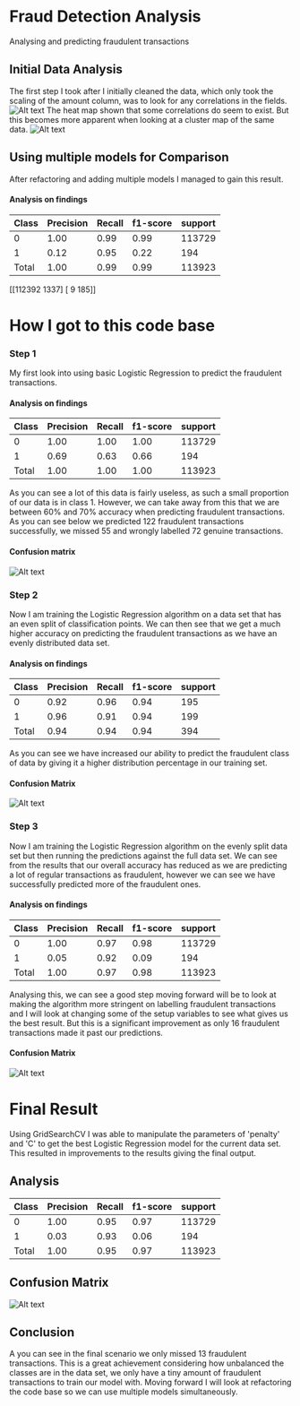 # Fraud Detection Analysis
Analysing and predicting fraudulent transactions 

## Initial Data Analysis 
The first step I took after I initially cleaned the data, 
which only took the scaling of the amount column, 
was to look for any correlations in the fields. 
![Alt text](/analysis/results/field_correlations_heat_map.png?raw=true)
The heat map shown that some correlations do seem to exist. 
But this becomes more apparent when looking at a cluster map of the same data. 
![Alt text](/analysis/results/field_correlations_cluster_map.png?raw=true)

## Using multiple models for Comparison
After refactoring and adding multiple models I managed to gain this result. 
#### Analysis on findings 
| Class  | Precision | Recall | f1-score | support |
|--------|-----------|--------|----------|---------|
| 0      | 1.00      | 0.99   | 0.99     | 113729  |
| 1      | 0.12      | 0.95   | 0.22     | 194     |
| Total  | 1.00      | 0.99   | 0.99     | 113923  |

[[112392   1337]
[     9    185]]

# How I got to this code base 

### Step 1 
My first look into using basic Logistic Regression to predict the fraudulent transactions. 

#### Analysis on findings 
| Class  | Precision | Recall | f1-score | support |
|--------|-----------|--------|----------|---------|
| 0      | 1.00      | 1.00   | 1.00     | 113729  |
| 1      | 0.69      | 0.63   | 0.66     | 194     |
| Total  | 1.00      | 1.00   | 1.00     | 113923  |

As you can see a lot of this data is fairly useless, as such a small proportion of our data is in class 1. However, 
we can take away from this that we are between 60% and 70% accuracy when predicting fraudulent transactions. 
As you can see below we predicted 122 fraudulent transactions successfully, we missed 55 and wrongly labelled 72 genuine transactions.
#### Confusion matrix
![Alt text](/analysis/results/logistic_regression_attempt_1_heat_map.png?raw=true) 

### Step 2 
Now I am training the Logistic Regression algorithm on a data set that has an even split of classification points. We can then see that we get 
a much higher accuracy on predicting the fraudulent transactions as we have an evenly distributed data set. 

#### Analysis on findings 
| Class  | Precision | Recall | f1-score | support |
|--------|-----------|--------|----------|---------|
| 0      | 0.92      | 0.96   | 0.94     | 195     |
| 1      | 0.96      | 0.91   | 0.94     | 199     |
| Total  | 0.94      | 0.94   | 0.94     | 394     |
As you can see we have increased our ability to predict the fraudulent class of data by giving it a higher distribution percentage 
in our training set. 
#### Confusion Matrix
![Alt text](/analysis/results/logistic_regression_attempt_2_heat_map.png?raw=true) 

### Step 3 
Now I am training the Logistic Regression algorithm on the evenly split data set but then running the predictions against the full data set. 
We can see from the results that our overall accuracy has reduced as we are predicting a lot of regular transactions as fraudulent, however
we can see we have successfully predicted more of the fraudulent ones.

#### Analysis on findings 
| Class  | Precision | Recall | f1-score | support |
|--------|-----------|--------|----------|---------|
| 0      | 1.00      | 0.97   | 0.98     | 113729  |
| 1      | 0.05      | 0.92   | 0.09     | 194     |
| Total  | 1.00      | 0.97   | 0.98     | 113923  |
Analysing this, we can see a good step moving forward will be to look at making the algorithm more stringent on labelling fraudulent transactions  
and I will look at changing some of the setup variables to see what gives us the best result. But this is a significant improvement as only 
16 fraudulent transactions made it past our predictions. 
#### Confusion Matrix
![Alt text](/analysis/results/logistic_regression_attempt_3_heat_map.png?raw=true) 

# Final Result
Using GridSearchCV I was able to manipulate the parameters of 'penalty' and 'C' to get the best Logistic Regression model for the current data set.
This resulted in improvements to the results giving the final output. 

## Analysis 
| Class  | Precision | Recall | f1-score | support |
|--------|-----------|--------|----------|---------|
| 0      | 1.00      | 0.95   | 0.97     | 113729  |
| 1      | 0.03      | 0.93   | 0.06     | 194     |
| Total  | 1.00      | 0.95   | 0.97     | 113923  |

## Confusion Matrix 
![Alt text](/analysis/results/logistic_regression_attempt_4_heat_map.png?raw=true) 

## Conclusion
A you can see in the final scenario we only missed 13 fraudulent transactions. This is a great achievement considering how 
unbalanced the classes are in the data set, we only have a tiny amount of fraudulent transactions to train our model with. 
Moving forward I will look at refactoring the code base so we can use multiple models simultaneously. 


